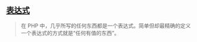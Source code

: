 ## [表达式](https://www.php.net/manual/zh/language.expressions.php#language.expressions)

> 在 PHP 中，几乎所写的任何东西都是一个表达式。简单但却最精确的定义一个表达式的方式就是“任何有值的东西”。

